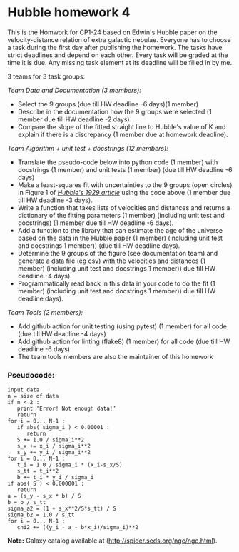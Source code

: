 # Hubble homework 4

This is the Homwork for CP1-24 based on Edwin's Hubble paper on the velocity-distance relation of extra galactic nebulae.
Everyone has to choose a task during the first day after publishing the homework.
The tasks have strict deadlines and depend on each other. 
Every task will be graded at the time it is due.
Any missing task element at its deadline will be filled in by me.

3 teams for 3 task groups:

*Team Data and Documentation (3 members):*
- Select the 9 groups (due till HW deadline -6 days)(1 member) 
- Describe in the documentation how the 9 groups were selected (1 member due till HW deadline -2 days)
- Compare the slope of the fitted straight line to Hubble's value of K and explain if there is a discrepancy (1 member due at homework deadline).

*Team Algorithm + unit test + docstrings (12 members):*
- Translate the pseudo-code below into python code (1 member) with docstrings (1 member) and unit tests (1 member) (due till HW deadline -6 days)
- Make a least-squares fit with uncertainties to the 9 groups (open circles) in Figure 1 of [_Hubble's 1929 article_](https://www.pnas.org/content/pnas/15/3/168.full.pdf) using the code above (1 member due till HW deadline -3 days).
- Write a function that takes lists of velocities and distances and returns a dictionary of the fitting parameters (1 member) (including unit test and docstrings) (1 member due till HW deadline -6 days).
- Add a function to the library that can estimate the age of the universe based on the data in the Hubble paper (1 member) (including unit test and docstrings 1 member)) (due till HW deadline days).
- Determine the 9 groups of the figure (see documentation team) and generate a data file (eg csv) with the velocities and distances (1 member) (including unit test and docstrings 1 member)) due till HW deadline -4 days).
- Programmatically read back in this data in your code to do the fit (1 member) (including unit test and docstrings 1 member)) due till HW deadline days).

*Team Tools (2 members):*
- Add github action for unit testing (using pytest) (1 member) for all code (due till HW deadline -4 days)
- Add github action for linting (flake8)  (1 member) for all code (due till HW deadline -6 days)
- The team tools members are also the maintainer of this homework


### Pseudocode:
```
input data
n = size of data
if n < 2 : 
   print ‘Error! Not enough data!’
   return
for i = 0... N-1 : 
   if abs( sigma_i ) < 0.00001 : 
      return
   S += 1.0 / sigma_i**2
   s_x += x_i / sigma_i**2
   s_y += y_i / sigma_i**2
for i = 0... N-1 : 
   t_i = 1.0 / sigma_i * (x_i-s_x/S)
   s_tt = t_i**2
   b += t_i * y_i / sigma_i
if abs( S ) < 0.000001 : 
   return
a = (s_y - s_x * b) / S
b = b / s_tt
sigma_a2 = (1 + s_x**2/S*s_tt) / S
sigma_b2 = 1.0 / s_tt
for i = 0... N-1 : 
   chi2 += ((y_i - a - b*x_i)/sigma_i)**2
```

**Note:**
Galaxy catalog available at (http://spider.seds.org/ngc/ngc.html). 

